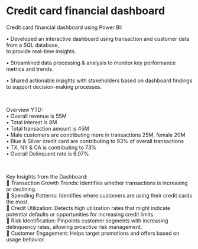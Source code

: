 # Credit card financial dashboard
Credit card financial dashboard using Power BI:

• Developed an interactive dashboard using transaction and customer data from a SQL database,
<br>
  to provide real-time insights.

• Streamlined data processing & analysis to monitor key performance metrics and trends.

• Shared actionable insights with stakeholders based on dashboard findings to support decision-making processes.

<br>

Overview YTD:
<br>
• Overall revenue is 55M
<br>
• Total interest is 8M
<br>
• Total transaction amount is 45M
<br>
• Male customers are contributing more in transactions 25M, female 20M
<br>
• Blue & Silver credit card are contributing to 93% of overall transactions
<br>
• TX, NY & CA is contributing to 73%
<br>
• Overall Delinquent rate is 6.07%

<br>

 Key Insights from the Dashboard:
 <br>
🔹 Transaction Growth Trends: Identifies whether transactions is increasing or declining.
<br>
🔹 Spending Patterns: Identifies where customers are using their credit cards the most.
<br>
🔹 Credit Utilization: Detects high utilization rates that might indicate potential defaults or opportunities for increasing credit limits.
<br>
🔹 Risk Identification: Pinpoints customer segments with increasing delinquency rates, allowing proactive risk management.
<br>
🔹 Customer Engagement: Helps target promotions and offers based on usage behavior.
